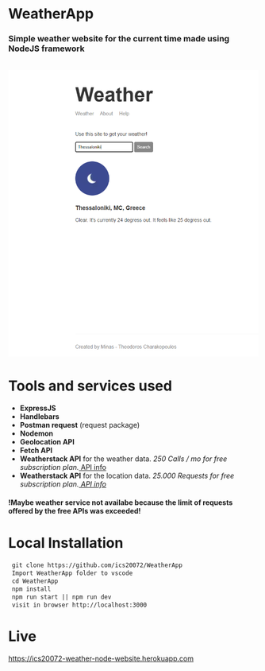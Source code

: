 # WeatherApp
<h3>Simple weather website for the current time made using NodeJS framework</h3><br>
<img src="screens/index-page.png" width="600">

# Tools and services used
<ul>
<li><b>ExpressJS</b></li>
<li><b>Handlebars</b></li>
<li><b>Postman request</b> (request package)</li>
<li><b>Nodemon</b></li>
<li><b>Geolocation API</b></li>
<li><b>Fetch API</b></li>
<li><b>Weatherstack API</b> for the weather data. <i>250 Calls / mo for free subscription plan.</i><a href="https://weatherstack.com" target="_blank"> API info<a></li>
<li><b>Weatherstack API</b> for the location data. <i>25.000 Requests for free subscription plan.<a href="https://positionstack.com" target="_blank"> API info<a></i></li>
</ul>

<h4>!Maybe weather service not availabe because the limit of requests offered by the free APIs was exceeded!</h4>

# Local Installation
```
 git clone https://github.com/ics20072/WeatherApp
 Import WeatherApp folder to vscode
 cd WeatherApp
 npm install
 npm run start || npm run dev
 visit in browser http://localhost:3000
```
# Live
https://ics20072-weather-node-website.herokuapp.com
